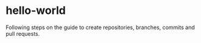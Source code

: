 # hello-world
Following steps on the guide to create repositories, branches, commits and pull requests. 

